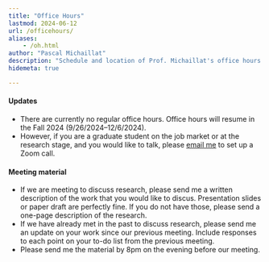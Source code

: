 ```yaml
---
title: "Office Hours"
lastmod: 2024-06-12
url: /officehours/
aliases:
    - /oh.html
author: "Pascal Michaillat"
description: "Schedule and location of Prof. Michaillat's office hours at the University of California, Santa Cruz."
hidemeta: true

---
```


<div class="thinline"></div>

#### Updates

+ There are currently no regular office hours. Office hours will resume in the Fall 2024 (9/26/2024–12/6/2024).
+ However, if you are a graduate student on the job market or at the research stage, and you would like to talk, please [email me](mailto:pamichai@ucsc.edu) to set up a Zoom call.

<div class="thinline"></div>

<!-- #### Schedule for Spring 2024

+ Day: Wednesday
+ Time for ECON 182 students: 3:00pm–4:00pm
+ Time for other UCSC students: 4:00pm–5:00pm

<div class="thinline"></div>

#### Location

By default office hours take place [in my office](/location/). I am also available for virtual meetings upon request. Those take place [in my Zoom room](https://ucsc.zoom.us/my/pmichaillat).

<div class="thinline"></div>
 -->
#### Meeting material

+ If we are meeting to discuss research, please send me a written description of the work that you would like to discus. Presentation slides or paper draft are perfectly fine. If you do not have those, please send a one-page description of the research. 
+ If we have already met in the past to discuss research, please send me an update on your work since our previous meeting. Include responses to each point on your to-do list from the previous meeting. 
+ Please send me the material by 8pm on the evening before our meeting.